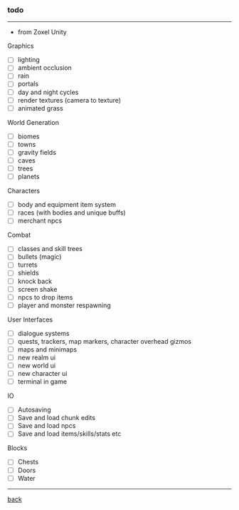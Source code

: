 ### todo

---

* from Zoxel Unity

Graphics
- [ ] lighting
- [ ] ambient occlusion
- [ ] rain
- [ ] portals
- [ ] day and night cycles
- [ ] render textures (camera to texture)
- [ ] animated grass

World Generation
- [ ] biomes
- [ ] towns
- [ ] gravity fields
- [ ] caves
- [ ] trees
- [ ] planets

Characters
- [ ] body and equipment item system
- [ ] races (with bodies and unique buffs)
- [ ] merchant npcs

Combat
- [ ] classes and skill trees
- [ ] bullets (magic)
- [ ] turrets
- [ ] shields
- [ ] knock back
- [ ] screen shake
- [ ] npcs to drop items
- [ ] player and monster respawning

User Interfaces
- [ ] dialogue systems
- [ ] quests, trackers, map markers, character overhead gizmos
- [ ] maps and minimaps
- [ ] new realm ui
- [ ] new world ui
- [ ] new character ui
- [ ] terminal in game

IO
- [ ] Autosaving
- [ ] Save and load chunk edits
- [ ] Save and load npcs
- [ ] Save and load items/skills/stats etc

Blocks
- [ ] Chests
- [ ] Doors
- [ ] Water

---

[ back ](readme.md)